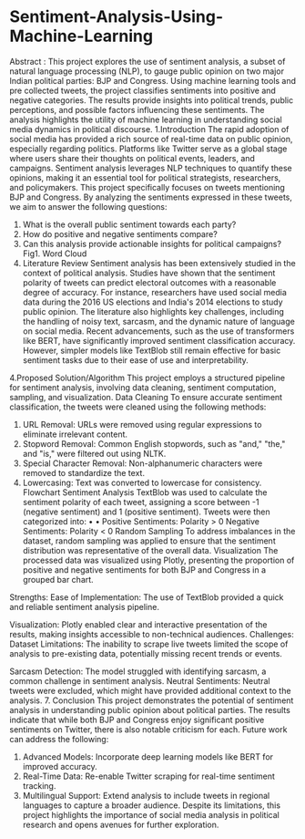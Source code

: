 # Sentiment-Analysis-Using-Machine-Learning
Abstract :
This project explores the use of sentiment analysis, a 
subset of natural language processing (NLP), to gauge 
public opinion on two major Indian political parties: BJP 
and Congress. Using machine learning tools and pre
collected tweets, the project classifies sentiments into 
positive and negative categories. The results provide 
insights into political trends, public perceptions, and 
possible factors influencing these sentiments. The 
analysis highlights the utility of machine learning in 
understanding social media dynamics in political 
discourse. 
1.Introduction 
The rapid adoption of social media has provided a rich 
source of real-time data on public opinion, especially 
regarding politics. Platforms like Twitter serve as a 
global stage where users share their thoughts on 
political events, leaders, and campaigns. Sentiment 
analysis leverages NLP techniques to quantify these 
opinions, making it an essential tool for political 
strategists, researchers, and policymakers. 
This project specifically focuses on tweets mentioning 
BJP and Congress. By analyzing the sentiments 
expressed in these tweets, we aim to answer the 
following questions: 
1. What is the overall public sentiment towards each 
party? 
2. How do positive and negative sentiments 
compare? 
3. Can this analysis provide actionable insights for 
political campaigns? 
Fig1. Word Cloud  
2. Literature Review 
Sentiment analysis has been extensively studied in the 
context of political analysis. Studies have shown that 
the sentiment polarity of tweets can predict electoral 
outcomes with a reasonable degree of accuracy. For 
instance, researchers have used social media data 
during the 2016 US elections and India's 2014 elections 
to study public opinion. 
The literature also highlights key challenges, including 
the handling of noisy text, sarcasm, and the dynamic 
nature of language on social media. Recent 
advancements, such as the use of transformers like 
BERT, have significantly improved sentiment 
classification accuracy. However, simpler models like 
TextBlob still remain effective for basic sentiment tasks 
due to their ease of use and interpretability. 

4.Proposed Solution/Algorithm 
This project employs a structured pipeline for 
sentiment analysis, involving data cleaning, sentiment 
computation, sampling, and visualization. 
Data Cleaning 
To ensure accurate sentiment classification, the tweets 
were cleaned using the following methods: 
1. URL Removal: URLs were removed using regular 
expressions to eliminate irrelevant content. 
2. Stopword Removal: Common English stopwords, 
such as "and," "the," and "is," were filtered out 
using NLTK. 
3. Special Character Removal: Non-alphanumeric 
characters were removed to standardize the text. 
4. Lowercasing: Text was converted to lowercase for 
consistency. 
Flowchart 
Sentiment Analysis 
TextBlob was used to calculate the sentiment polarity 
of each tweet, assigning a score between -1 (negative 
sentiment) and 1 (positive sentiment). Tweets were 
then categorized into: 
• 
• 
Positive Sentiments: Polarity > 0 
Negative Sentiments: Polarity < 0 
Random Sampling 
To address imbalances in the dataset, random sampling 
was applied to ensure that the sentiment distribution 
was representative of the overall data. 
Visualization 
The processed data was visualized using Plotly, 
presenting the proportion of positive and negative 
sentiments for both BJP and Congress in a grouped bar 
chart. 


Strengths: 
Ease of Implementation: The use of TextBlob 
provided a quick and reliable sentiment analysis 
pipeline. 

Visualization: Plotly enabled clear and interactive 
presentation of the results, making insights 
accessible to non-technical audiences. 
Challenges: 
Dataset Limitations: The inability to scrape live 
tweets limited the scope of analysis to pre-existing 
data, potentially missing recent trends or events. 

Sarcasm Detection: The model struggled with 
identifying sarcasm, a common challenge in 
sentiment analysis. 
Neutral Sentiments: Neutral tweets were excluded, 
which might have provided additional context to 
the analysis. 
7. Conclusion 
This project demonstrates the potential of sentiment 
analysis in understanding public opinion about political 
parties. The results indicate that while both BJP and 
Congress enjoy significant positive sentiments on 
Twitter, there is also notable criticism for each. 
Future work can address the following: 
1. Advanced Models: Incorporate deep learning 
models like BERT for improved accuracy. 
2. Real-Time Data: Re-enable Twitter scraping for 
real-time sentiment tracking. 
3. Multilingual Support: Extend analysis to include 
tweets in regional languages to capture a broader 
audience. 
Despite its limitations, this project highlights the 
importance of social media analysis in political research 
and opens avenues for further exploration. 
